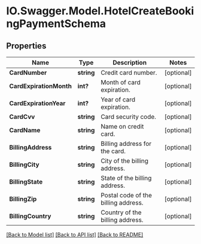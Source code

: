 # IO.Swagger.Model.HotelCreateBookingPaymentSchema
## Properties

Name | Type | Description | Notes
------------ | ------------- | ------------- | -------------
**CardNumber** | **string** | Credit card number. | [optional] 
**CardExpirationMonth** | **int?** | Month of card expiration. | [optional] 
**CardExpirationYear** | **int?** | Year of card expiration. | [optional] 
**CardCvv** | **string** | Card security code. | [optional] 
**CardName** | **string** | Name on credit card. | [optional] 
**BillingAddress** | **string** | Billing address for the card. | [optional] 
**BillingCity** | **string** | City of the billing address. | [optional] 
**BillingState** | **string** | State of the billing address. | [optional] 
**BillingZip** | **string** | Postal code of the billing address. | [optional] 
**BillingCountry** | **string** | Country of the billing address. | [optional] 

[[Back to Model list]](../README.md#documentation-for-models) [[Back to API list]](../README.md#documentation-for-api-endpoints) [[Back to README]](../README.md)

